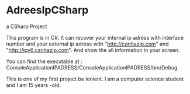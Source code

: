 AdreesIpCSharp
==============

a CSharp Project

This program is in C#. It can recover your internal ip adress with interface number and your external ip adress with 
"http://canhazip.com" and "http://ipv6.canhazip.com". And show the all information in your screen.

You can find the executable at : ConsoleApplicationIPADRESS/ConsoleApplicationIPADRESS/bin/Debug.

This is one of my first project be lenient.
I am a computer science student and I am 15 years -old.
